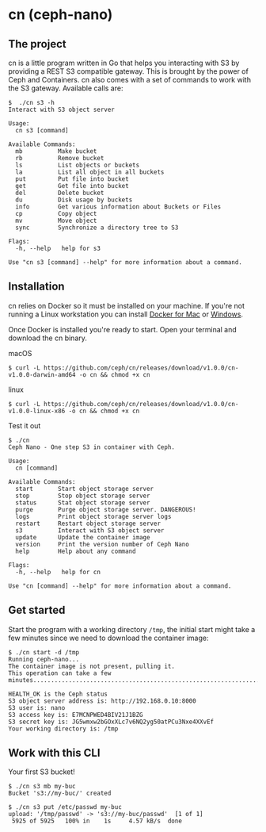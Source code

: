 # cn (ceph-nano)

## The project

cn is a little program written in Go that helps you interacting with S3 by providing a REST S3 compatible gateway.
This is brought by the power of Ceph and Containers. cn also comes with a set of commands to work with the S3 gateway. Available calls are:

```
$  ./cn s3 -h
Interact with S3 object server

Usage:
  cn s3 [command]

Available Commands:
  mb          Make bucket
  rb          Remove bucket
  ls          List objects or buckets
  la          List all object in all buckets
  put         Put file into bucket
  get         Get file into bucket
  del         Delete bucket
  du          Disk usage by buckets
  info        Get various information about Buckets or Files
  cp          Copy object
  mv          Move object
  sync        Synchronize a directory tree to S3

Flags:
  -h, --help   help for s3

Use "cn s3 [command] --help" for more information about a command.
```

## Installation

cn relies on Docker so it must be installed on your machine. If you're not running a Linux workstation you can install [Docker for Mac](https://docs.docker.com/docker-for-mac/) or [Windows](https://docs.docker.com/docker-for-windows/).

Once Docker is installed you're ready to start.
Open your terminal and download the cn binary.

macOS
``` 
$ curl -L https://github.com/ceph/cn/releases/download/v1.0.0/cn-v1.0.0-darwin-amd64 -o cn && chmod +x cn
```

linux
```
$ curl -L https://github.com/ceph/cn/releases/download/v1.0.0/cn-v1.0.0-linux-x86 -o cn && chmod +x cn
```

Test it out
```
$ ./cn
Ceph Nano - One step S3 in container with Ceph.

Usage:
  cn [command]

Available Commands:
  start       Start object storage server
  stop        Stop object storage server
  status      Stat object storage server
  purge       Purge object storage server. DANGEROUS!
  logs        Print object storage server logs
  restart     Restart object storage server
  s3          Interact with S3 object server
  update      Update the container image
  version     Print the version number of Ceph Nano
  help        Help about any command

Flags:
  -h, --help   help for cn

Use "cn [command] --help" for more information about a command.
```

## Get started

Start the program with a working directory `/tmp`, the initial start might take a few minutes since we need to download the container image:

```
$ ./cn start -d /tmp
Running ceph-nano...
The container image is not present, pulling it.
This operation can take a few minutes......................................................................................................................................................................................................................................................................................................................................................................................................................................................................................................................................................................

HEALTH_OK is the Ceph status
S3 object server address is: http://192.168.0.10:8000
S3 user is: nano
S3 access key is: E7MCNPWED4BIV21J1BZG
S3 secret key is: JG5wmxw2bGOxXLc7v6NQ2yg50atPCu3Nxe4XXvEf
Your working directory is: /tmp
```

##  Work with this CLI

Your first S3 bucket!

```
$ ./cn s3 mb my-buc
Bucket 's3://my-buc/' created

$ ./cn s3 put /etc/passwd my-buc
upload: '/tmp/passwd' -> 's3://my-buc/passwd'  [1 of 1]
 5925 of 5925   100% in    1s     4.57 kB/s  done
 ```
